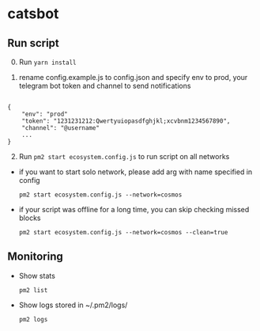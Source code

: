 # catsbot

## Run script

0. Run ``` yarn install ```

1. rename config.example.js to config.json and specify env to prod, your telegram bot token and channel to send notifications

```

{
    "env": "prod"
    "token": "1231231212:Qwertyuiopasdfghjkl;xcvbnm1234567890",
    "channel": "@username"
    ...
}

```
 
2. Run ``` pm2 start ecosystem.config.js ``` to run script on all networks
  - if you want to start solo network, please add arg with name specified in config 
  
      ``` pm2 start ecosystem.config.js --network=cosmos ```
      
  - if your script was offline for a long time, you can skip checking missed blocks  
  
      ``` pm2 start ecosystem.config.js --network=cosmos --clean=true ```
      
## Monitoring

  - Show stats 
  
      ``` pm2 list ```
      
  - Show logs stored in ~/.pm2/logs/
  
      ``` pm2 logs ```
